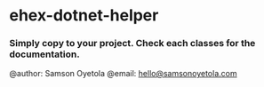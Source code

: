 # ehex-dotnet-helper

### Simply copy to your project. Check each classes for the documentation.



@author: Samson Oyetola
@email: hello@samsonoyetola.com